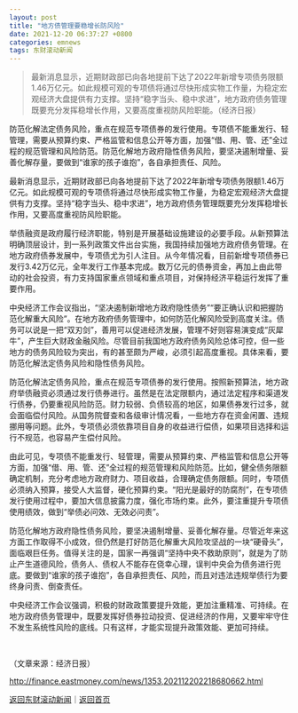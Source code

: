 ```yaml
---
layout: post
title: "地方债管理要稳增长防风险"
date: 2021-12-20 06:37:27 +0800
categories: emnews
tags: 东财滚动新闻
---
```

> 最新消息显示，近期财政部已向各地提前下达了2022年新增专项债务限额1.46万亿元。如此规模可观的专项债将通过尽快形成实物工作量，为稳定宏观经济大盘提供有力支撑。坚持“稳字当头、稳中求进”，地方政府债务管理既要充分发挥稳增长作用，又要高度重视防风险职能。（经济日报）

<p>防范化解法定债务风险，重点在规范专项债券的发行使用。专项债不能重发行、轻管理，需要从预算约束、严格监管和信息公开等方面，加强“借、用、管、还”全过程的规范管理和风险防范。防范化解地方政府隐性债务风险，要坚决遏制增量、妥善化解存量，要做到“谁家的孩子谁抱”，各自承担责任、风险。</p>
 <p>最新消息显示，近期财政部已向各地提前下达了2022年新增专项债务限额1.46万亿元。如此规模可观的专项债将通过尽快形成实物工作量，为稳定宏观经济大盘提供有力支撑。坚持“稳字当头、稳中求进”，地方政府债务管理既要充分发挥稳增长作用，又要高度重视防风险职能。</p>
 <p>举债融资是政府履行经济职能，特别是开展基础设施建设的必要手段。从新预算法明确顶层设计，到一系列政策文件出台实施，我国持续加强地方政府债务管理。在地方政府债券发展中，专项债尤为引人注目。从今年情况看，目前新增专项债券已发行3.42万亿元，全年发行工作基本完成。数万亿元的债券资金，再加上由此带动的社会投资，有力支持国家重点领域和重点项目，对保持经济平稳运行发挥了重要作用。</p>
 <p>中央经济工作会议指出，“坚决遏制新增地方政府隐性债务”“要正确认识和把握防范化解重大风险”。在地方政府债务管理中，如何防范化解风险受到高度关注。债务可以说是一把“双刃剑”，善用可以促进经济发展，管理不好则容易演变成“灰犀牛”，产生巨大财政金融风险。尽管目前我国地方政府债务风险总体可控，但一些地方的债务风险较为突出，有的甚至颇为严峻，必须引起高度重视。具体来看，要防范化解法定债务风险和隐性债务风险。</p>
 <p>防范化解法定债务风险，重点在规范专项债券的发行使用。按照新预算法，地方政府举债融资必须通过发行债券进行。虽然是在法定限额内，通过法定程序和渠道发行债券，仍要重视风险防范。财力较弱、负债较高的地区，如果债券发行过多，就会面临偿付风险。从国务院督查和各级审计情况看，一些地方存在资金闲置、违规挪用等问题。此外，专项债必须依靠项目自身的收益进行偿债，如果项目选择和运行不规范，也容易产生偿付风险。</p>
 <p>由此可见，专项债不能重发行、轻管理，需要从预算约束、严格监管和信息公开等方面，加强“借、用、管、还”全过程的规范管理和风险防范。比如，健全债务限额确定机制，充分考虑地方政府财力、项目收益，合理确定债务限额。同时，专项债必须纳入预算，接受人大监督，硬化预算约束。“阳光是最好的防腐剂”，在专项债发行使用过程中，要加大信息披露力度，强化市场约束。此外，要注重提升专项债使用绩效，做到“举债必问效、无效必问责”。</p>
 <p>防范化解地方政府隐性债务风险，要坚决遏制增量、妥善化解存量。尽管近年来这方面工作取得不小成效，但仍然是打好防范化解重大风险攻坚战的一块“硬骨头”，面临艰巨任务。值得关注的是，国家一再强调“坚持中央不救助原则”，就是为了防止产生道德风险，债务人、债权人不能存在侥幸心理，误判中央会为债务进行兜底。要做到“谁家的孩子谁抱”，各自承担责任、风险，而且对违法违规举债行为要终身问责、倒查责任。</p>
 <p>中央经济工作会议强调，积极的财政政策要提升效能，更加注重精准、可持续。在地方政府债务管理中，既要发挥好债券拉动投资、促进经济的作用，又要牢牢守住不发生系统性风险的底线。只有这样，才能实现提升政策效能、更加可持续。</p>
 &nbsp;<p class="em_media">（文章来源：经济日报）</p>

<http://finance.eastmoney.com/news/1353,202112202218680662.html>

[返回东财滚动新闻](//finews.withounder.com/emnews/)｜[返回首页](//finews.withounder.com/)
